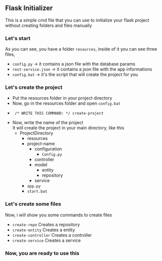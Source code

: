 ## Flask Initializer
This is a simple cmd file that you can use to initialize
your flask project without creating folders and files
manually

### Let's start
As you can see, you have a folder `resources`, inside of it
you can see three files, 
 * `config.py` -> it contains a json file with the database params
 * `rest-service.json` -> it contains a json file with the app informations
 * `config.bat` -> it's the script that will create the project for you

### Let's create the project
* Put the resources folder in your project directory
* Now, go in the resources folder and open `config.bat`
* ```
   /* WRITE THIS COMMAND: */ create-project
  ```
* Now, write the name of the project <br>
It will create the project in your main directory, like this
    + ProjectDirectory
      + resources
      + project-name
        + configuration
          + `Config.py`
        + controller
        + model
          + entity
          + repository
        + service
      + `app.py`
      + `start.bat`
    
### Let's create some files
Now, i will show you some commands to create files 
 * `create-repo` Creates a repository
 * `create-entity` Creates a entity
 * `create-controller` Creates a controller
 * `create-service` Creates a service
 
### Now, you are ready to use this
